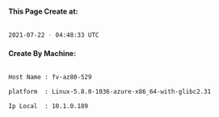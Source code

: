 
   
#### This Page Create at:

```bash

2021-07-22 - 04:48:33 UTC

```

#### Create By Machine:

```bash

Host Name : fv-az80-529

platform  : Linux-5.8.0-1036-azure-x86_64-with-glibc2.31

Ip Local  : 10.1.0.189

```

